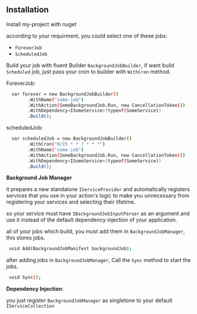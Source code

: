 
## Installation

Install my-project with nuget


according to your requirment, you could select one of these jobs:
- `ForeverJob`
- `ScheduledJob`

Build your job with fluent Builder `BackgroundJobBuilder`, if want build `Scheduled` job, just pass your cron to builder with `WithCron` method.

ForeverJob:
```bash
  var forever = new BackgroundJobBuilder()
        .WithName("some-job")
        .WithAction(SomeBackgroundJob.Run, new CancellationToken())
        .WithDependency<ISomeService>(typeof(SomeService))
        .Build();
```


scheduledJob:
```bash
  var scheduledJob = new BackgroundJobBuilder()
        .WithCron("0/15 * * ? * * *")
        .WithName("some-job")
        .WithAction(SomeBackgroundJob.Run, new CancellationToken())
        .WithDependency<ISomeService>(typeof(SomeService))
        .Build();
```

**Background Job Manager**

it prepares a new standalone `IServiceProvider` and automatically registers services that you use in your action's logic to make you unnecessary from registering your services and selecting their lifetime.

so your service must have `IBackgroundJobInputParser` as an argument and use it instead of the default dependency injection of your application. 

all of your jobs which build, you must add them in `BackgroundJobManager`, this stores jobs.


```bash
 void Add(BackgroundJobManifest backgroundJob);
```

after adding jobs in `BackgroundJobManager`, Call the `Sync` method to start the jobs.

```bash
 void Sync();
```


**Dependency Injection**:

you just register `BackgroundJobManager` as singletone to your default `IServiceCollection`


    
